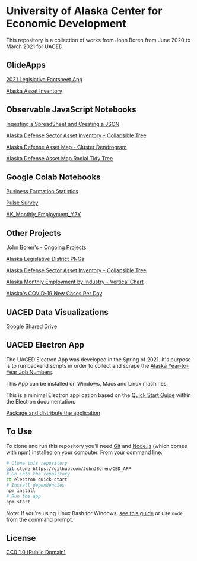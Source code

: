 # **University of Alaska Center for Economic Development**
This repository is a collection of works from John Boren from June 2020 to March 2021 for UACED.

## GlideApps

[2021 Legislative Factsheet App](https://uaced-factsheet-2021.glideapp.io/
)

[Alaska Asset Inventory](https://alaskaassetinventroy.glideapp.io/
)
## Observable JavaScript Notebooks

[Ingesting a SpreadSheet and Creating a JSON](https://observablehq.com/@jables/ingesting-a-spreadsheet-and-creating-a-json)

[Alaska Defense Sector Asset Inventory - Collapsible Tree](https://observablehq.com/@jables/alaska-defense-asset-map-collapsible-tree)

[Alaska Defense Asset Map - Cluster Dendrogram](https://observablehq.com/@jables/alaska-defense-asset-map-cluster-dendrogram)

[Alaska Defense Asset Map Radial Tidy Tree](https://observablehq.com/@jables/alaska-defense-asset-map-radial-tidy-tree)

## Google Colab Notebooks

[Business Formation Statistics](https://colab.research.google.com/drive/1Amj_3wrv58ndd--fRemIkjk6GnEiA_59?usp=sharing)

[Pulse Survey](https://colab.research.google.com/drive/1S_OjtT4BHbyS7zJO81UC1jUPQU8vPtQT?usp=sharing)


[AK_Monthly_Employment_Y2Y](https://colabresearch.google.com/drive/1VJdY9vph8RkhKwhmkUAH2U177-1JPDqf?usp=sharing)
## Other Projects

[John Boren's - Ongoing Projects](https://romantic-khorana-c70a6e.netlify.app/)

[Alaska Legislative District PNGs](https://romantic-khorana-c70a6e.netlify.app/districts.html)

[Alaska Defense Sector Asset Inventory - Collapsible Tree](https://romantic-khorana-c70a6e.netlify.app/ak_defense_asset_map)

[Alaska Monthly Employment by Industry - Vertical Chart](https://romantic-khorana-c70a6e.netlify.app/ak_y2y_jobs_vertical.html)

[Alaska's COVID-19 New Cases Per Day](https://romantic-khorana-c70a6e.netlify.app/ak_covid.html)

## UACED Data Visualizations

[Google Shared Drive](https://drive.google.com/drive/u/0/folders/0AEk9uHEYOIn8Uk9PVA)

## UACED Electron App

The UACED Electron App was developed in the Spring of 2021.  It's purpose is to run backend scripts in order to collect and scrape the [Alaska Year-to-Year Job Numbers](https://live.laborstats.alaska.gov/ces/ces.cfm?at=01&a=000000&adj=0).


This App can be installed on Windows, Macs and Linux machines.

This is a minimal Electron application based on the [Quick Start Guide](https://electronjs.org/docs/tutorial/quick-start) within the Electron documentation.

[Package and distribute the application](https://www.electronjs.org/docs/tutorial/quick-start#package-and-distribute-the-application)

## To Use

To clone and run this repository you'll need [Git](https://git-scm.com) and [Node.js](https://nodejs.org/en/download/) (which comes with [npm](http://npmjs.com)) installed on your computer. From your command line:

```bash
# Clone this repository
git clone https://github.com/JohnJBoren/CED_APP
# Go into the repository
cd electron-quick-start
# Install dependencies
npm install
# Run the app
npm start
```

Note: If you're using Linux Bash for Windows, [see this guide](https://www.howtogeek.com/261575/how-to-run-graphical-linux-desktop-applications-from-windows-10s-bash-shell/) or use `node` from the command prompt.

## License

[CC0 1.0 (Public Domain)](LICENSE.md)

